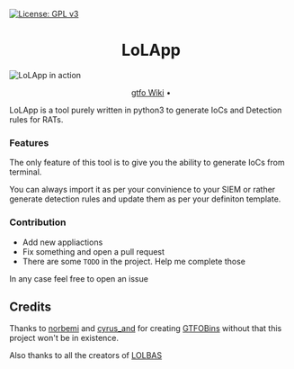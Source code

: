 [![License: GPL v3](https://img.shields.io/badge/License-GPLv3-blue.svg)](https://www.gnu.org/licenses/gpl-3.0)



<h1 align="center">LoLApp</h1>

![LoLApp in action](Images/gtfo.png)

<p align="center">
  <a href="https://github.com/mzfr/gtfo/wiki">gtfo Wiki</a> •
  
</p>

LoLApp is a tool purely written in python3 to generate IoCs and Detection rules for RATs.
### Features

The only feature of this tool is to give you the ability to generate IoCs from terminal.

You can always import it as per your convinience to your SIEM or rather generate detection rules and update them as per your definiton template.
### Contribution

* Add new appliactions 
* Fix something and open a pull request
* There are some `TODO` in the project. Help me complete those

In any case feel free to open an issue

## Credits

Thanks to [norbemi](https://twitter.com/norbemi) and [cyrus_and](https://twitter.com/cyrus_and) for creating [GTFOBins](https://gtfobins.github.io/) without that this project won't be in existence.

Also thanks to all the creators of [LOLBAS](https://lolbas-project.github.io/#)
